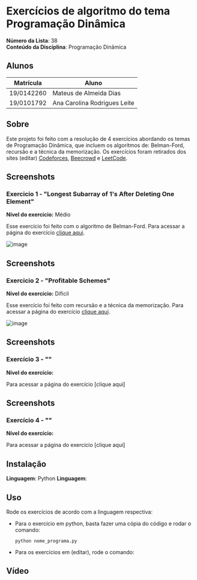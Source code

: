 # Exercícios de algoritmo do tema Programação Dinâmica

**Número da Lista**: 38<br>
**Conteúdo da Disciplina**: Programação Dinâmica <br>

## Alunos
|Matrícula | Aluno |
| -- | -- |
| 19/0142260  |  Mateus de Almeida Dias |
| 19/0101792  |  Ana Carolina Rodrigues Leite |

## Sobre 
Este projeto foi feito com a resolução de 4 exercícios abordando os temas de Programação Dinâmica, que incluem os algoritmos de:  Belman-Ford, recursão e a técnica da memorização. Os exercícios foram retirados dos sites (editar) [Codeforces](https://codeforces.com/), [Beecrowd](https://www.beecrowd.com.br/judge/pt/login) e [LeetCode](https://leetcode.com/).

## Screenshots
### Exercicio 1 - "Longest Subarray of 1's After Deleting One Element"

**Nível do exercício:** Médio

Esse exercício foi feito com o algoritmo de Belman-Ford. Para acessar a página do exercício [clique aqui](https://leetcode.com/problems/longest-subarray-of-1s-after-deleting-one-element/description/).

![image](https://github.com/projeto-de-algoritmos/PD_Exercicios_Dupla38/assets/49570180/2612eb2b-735a-408b-80a0-8bb0fe663b92)


## Screenshots
### Exercicio 2 - "Profitable Schemes"

**Nível do exercício:** Díficil

Esse exercício foi feito com recursão e a técnica da memorização. Para acessar a página do exercício [clique aqui](https://leetcode.com/problems/profitable-schemes/description/).

![image](https://github.com/projeto-de-algoritmos/PD_Exercicios_Dupla38/assets/49570180/f8d37d64-9eec-49ba-be81-e94fe50996b0)


## Screenshots

### Exercício 3 - ""

**Nível do exercício:** 

Para acessar a página do exercício [clique aqui]

## Screenshots

### Exercício 4 - ""

**Nível do exercício:** 

Para acessar a página do exercício [clique aqui]


## Instalação 

**Linguagem**: Python
**Linguagem**: 


## Uso 
Rode os exercícios de acordo com a linguagem respectiva:
  - Para o exercício em python, basta fazer uma cópia do código e rodar o comando:
    
    ``
    python nome_programa.py
    ``
      
  - Para os exercícios em (editar), rode o comando:
       
       
## Vídeo

